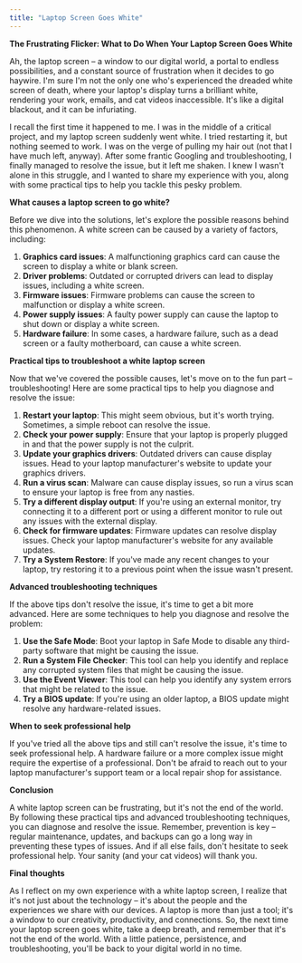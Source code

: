 ```yaml
---
title: "Laptop Screen Goes White"
---
```


**The Frustrating Flicker: What to Do When Your Laptop Screen Goes White**

 Ah, the laptop screen – a window to our digital world, a portal to endless possibilities, and a constant source of frustration when it decides to go haywire. I'm sure I'm not the only one who's experienced the dreaded white screen of death, where your laptop's display turns a brilliant white, rendering your work, emails, and cat videos inaccessible. It's like a digital blackout, and it can be infuriating.

I recall the first time it happened to me. I was in the middle of a critical project, and my laptop screen suddenly went white. I tried restarting it, but nothing seemed to work. I was on the verge of pulling my hair out (not that I have much left, anyway). After some frantic Googling and troubleshooting, I finally managed to resolve the issue, but it left me shaken. I knew I wasn't alone in this struggle, and I wanted to share my experience with you, along with some practical tips to help you tackle this pesky problem.

**What causes a laptop screen to go white?**

Before we dive into the solutions, let's explore the possible reasons behind this phenomenon. A white screen can be caused by a variety of factors, including:

1. **Graphics card issues**: A malfunctioning graphics card can cause the screen to display a white or blank screen.
2. **Driver problems**: Outdated or corrupted drivers can lead to display issues, including a white screen.
3. **Firmware issues**: Firmware problems can cause the screen to malfunction or display a white screen.
4. **Power supply issues**: A faulty power supply can cause the laptop to shut down or display a white screen.
5. **Hardware failure**: In some cases, a hardware failure, such as a dead screen or a faulty motherboard, can cause a white screen.

**Practical tips to troubleshoot a white laptop screen**

Now that we've covered the possible causes, let's move on to the fun part – troubleshooting! Here are some practical tips to help you diagnose and resolve the issue:

1. **Restart your laptop**: This might seem obvious, but it's worth trying. Sometimes, a simple reboot can resolve the issue.
2. **Check your power supply**: Ensure that your laptop is properly plugged in and that the power supply is not the culprit.
3. **Update your graphics drivers**: Outdated drivers can cause display issues. Head to your laptop manufacturer's website to update your graphics drivers.
4. **Run a virus scan**: Malware can cause display issues, so run a virus scan to ensure your laptop is free from any nasties.
5. **Try a different display output**: If you're using an external monitor, try connecting it to a different port or using a different monitor to rule out any issues with the external display.
6. **Check for firmware updates**: Firmware updates can resolve display issues. Check your laptop manufacturer's website for any available updates.
7. **Try a System Restore**: If you've made any recent changes to your laptop, try restoring it to a previous point when the issue wasn't present.

**Advanced troubleshooting techniques**

If the above tips don't resolve the issue, it's time to get a bit more advanced. Here are some techniques to help you diagnose and resolve the problem:

1. **Use the Safe Mode**: Boot your laptop in Safe Mode to disable any third-party software that might be causing the issue.
2. **Run a System File Checker**: This tool can help you identify and replace any corrupted system files that might be causing the issue.
3. **Use the Event Viewer**: This tool can help you identify any system errors that might be related to the issue.
4. **Try a BIOS update**: If you're using an older laptop, a BIOS update might resolve any hardware-related issues.

**When to seek professional help**

If you've tried all the above tips and still can't resolve the issue, it's time to seek professional help. A hardware failure or a more complex issue might require the expertise of a professional. Don't be afraid to reach out to your laptop manufacturer's support team or a local repair shop for assistance.

**Conclusion**

A white laptop screen can be frustrating, but it's not the end of the world. By following these practical tips and advanced troubleshooting techniques, you can diagnose and resolve the issue. Remember, prevention is key – regular maintenance, updates, and backups can go a long way in preventing these types of issues. And if all else fails, don't hesitate to seek professional help. Your sanity (and your cat videos) will thank you.

**Final thoughts**

As I reflect on my own experience with a white laptop screen, I realize that it's not just about the technology – it's about the people and the experiences we share with our devices. A laptop is more than just a tool; it's a window to our creativity, productivity, and connections. So, the next time your laptop screen goes white, take a deep breath, and remember that it's not the end of the world. With a little patience, persistence, and troubleshooting, you'll be back to your digital world in no time.